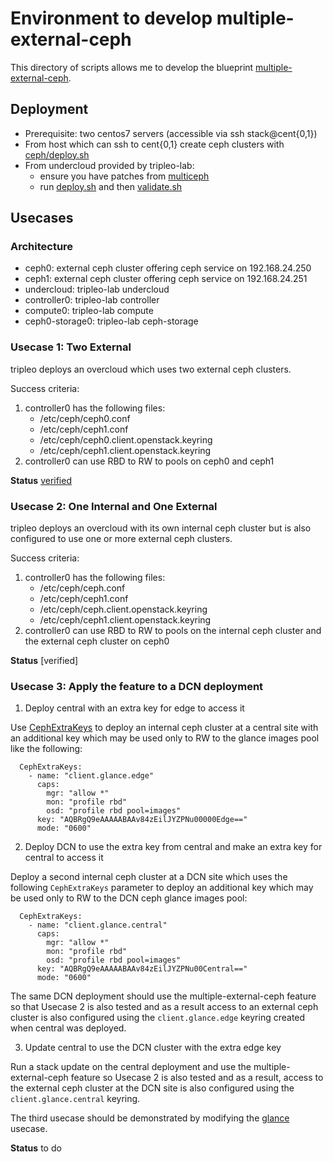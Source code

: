 # Environment to develop multiple-external-ceph

This directory of scripts allows me to develop the blueprint
[multiple-external-ceph](https://blueprints.launchpad.net/tripleo/+spec/multiple-external-ceph).

## Deployment

- Prerequisite: two centos7 servers (accessible via ssh stack@cent{0,1})
- From host which can ssh to cent{0,1} create ceph clusters with [ceph/deploy.sh](ceph/deploy.sh)
- From undercloud provided by tripleo-lab:
  - ensure you have patches from [multiceph](https://review.opendev.org/#/q/topic:bp/multiple-external-ceph+(status:open+OR+status:merged))
  - run [deploy.sh](deploy.sh) and then [validate.sh](validate.sh)

## Usecases

### Architecture

- ceph0: external ceph cluster offering ceph service on 192.168.24.250
- ceph1: external ceph cluster offering ceph service on 192.168.24.251
- undercloud: tripleo-lab undercloud
- controller0: tripleo-lab controller
- compute0: tripleo-lab compute
- ceph0-storage0: tripleo-lab ceph-storage

### Usecase 1: Two External

tripleo deploys an overcloud which uses two external ceph
clusters.

Success criteria:
1. controller0 has the following files:
   - /etc/ceph/ceph0.conf
   - /etc/ceph/ceph1.conf
   - /etc/ceph/ceph0.client.openstack.keyring
   - /etc/ceph/ceph1.client.openstack.keyring
2. controller0 can use RBD to RW to pools on ceph0 and ceph1

**Status** [verified](https://github.com/fultonj/ussuri/commit/fc288b7dd3f7af125598956ade75dcfd15cbc309)

### Usecase 2: One Internal and One External

tripleo deploys an overcloud with its own internal ceph
cluster but is also configured to use one or more external ceph
clusters.

Success criteria:
1. controller0 has the following files:
   - /etc/ceph/ceph.conf
   - /etc/ceph/ceph1.conf
   - /etc/ceph/ceph.client.openstack.keyring
   - /etc/ceph/ceph1.client.openstack.keyring
2. controller0 can use RBD to RW to pools on the internal ceph
   cluster and the external ceph cluster on ceph0

**Status** [verified]

### Usecase 3: Apply the feature to a DCN deployment

1. Deploy central with an extra key for edge to access it

Use [CephExtraKeys](https://review.opendev.org/#/c/700947) to deploy
an internal ceph cluster at a central site with an additional key
which may be used only to RW to the glance images pool like the
following:

```
  CephExtraKeys:
    - name: "client.glance.edge"
      caps:
        mgr: "allow *"
        mon: "profile rbd"
        osd: "profile rbd pool=images"
      key: "AQBRgQ9eAAAAABAAv84zEilJYZPNu00000Edge=="
      mode: "0600"
```

2. Deploy DCN to use the extra key from central and make an extra key
   for central to access it

Deploy a second internal ceph cluster at a DCN site which uses the
following `CephExtraKeys` parameter to deploy an additional key
which may be used only to RW to the DCN ceph glance images pool:

```
  CephExtraKeys:
    - name: "client.glance.central"
      caps:
        mgr: "allow *"
        mon: "profile rbd"
        osd: "profile rbd pool=images"
      key: "AQBRgQ9eAAAAABAAv84zEilJYZPNu00Central=="
      mode: "0600"
```

The same DCN deployment should use the multiple-external-ceph
feature so that Usecase 2 is also tested and as a result access
to an external ceph cluster is also configured using the
`client.glance.edge` keyring created when central was deployed.

3. Update central to use the DCN cluster with the extra edge key

Run a stack update on the central deployment and use the
multiple-external-ceph feature so Usecase 2 is also tested
and as a result, access to the external ceph cluster at the
DCN site is also configured using the `client.glance.central`
keyring.

The third usecase should be demonstrated by modifying
the [glance](../glance) usecase.

**Status** to do
